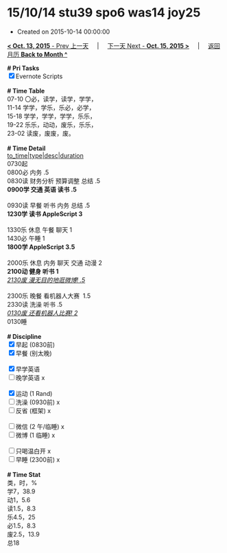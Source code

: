 # 15/10/14 stu39 spo6 was14 joy25

- Created on 2015-10-14 00:00:00

[**< Oct. 13, 2015** - Prev 上一天](_archived/lifelogs/2015/10/d13.md) &nbsp; &nbsp; | &nbsp; &nbsp; [下一天 Next - **Oct. 15, 2015 >**](_archived/lifelogs/2015/10/d15.md) &nbsp; &nbsp; |  &nbsp; &nbsp; [返回月历 **Back to Month ^**](_archived/lifelogs/2015/10/index.md)
<br/><div><strong># Pri Tasks</strong></div><div><input checked="true" type="checkbox"/>Evernote Scripts</div><div><br/></div><div><b># Time Table</b></div><div>07-10 〇必，读学，读学，学学，</div><div>11-14 学学，学乐，乐必，必学，</div><div>15-18 学学，学学，学学，乐乐，</div><div>19-22 乐乐，动动，废乐，乐乐，</div><div>23-02 读废，废废，废。</div><div><br/></div><div><b># Time Detail</b></div><div><u>to_time|type|desc|duration</u></div><div>0730起</div><div>0800必 内务 .5</div><div>0830读 财务分析 预算调整 总结 .5</div><div><b>0900学 交通 英语 读书 .5</b></div><div><b><br/></b></div><div>0930读 早餐 听书 内务 总结 .5</div><div><strong>1230学 读书 AppleScript 3</strong></div><div><br clear="none"/></div><div>1330乐 休息 午餐 聊天 1</div><div>1430必 午睡 1</div><div><strong>1800学 AppleScript 3.5</strong></div><div><strong><br/></strong></div><div>2000乐 休息 内务 聊天 交通 动漫 2</div><div><b>2100动 健身 听书 1</b></div><div><u><i>2130废 漫无目的地逛微博! .5</i></u></div><div><b><br/></b></div><div>2300乐 晚餐 看机器人大赛  1.5</div><div>2330读 洗澡 听书 .5</div><div><i><u>0130废 还看机器人比赛! 2</u></i></div><div>0130睡</div><div><br/></div><div><b># Discipline</b></div><div><input checked="true" type="checkbox"/>早起 (0830前) </div><div><input checked="true" type="checkbox"/>早餐 (别太晚) </div><div><br/></div><div><input checked="true" type="checkbox"/>早学英语 </div><div><input type="checkbox"/>晚学英语 x</div><div><br/></div><div><input checked="true" type="checkbox"/>运动 (1 Rand) </div><div><input type="checkbox"/>洗澡 (0930前) x</div><div><input type="checkbox"/>反省 (框架) x</div><div><br/></div><div><input type="checkbox"/>微信 (2 午/临睡) x</div><div><input type="checkbox"/>微博 (1 临睡) x</div><div><br/></div><div><input type="checkbox"/>只喝温白开 x</div><div><input type="checkbox"/>早睡 (2300前) x</div><div><br/></div><div><b># Time Stat</b></div><div>类，时，%</div><div>学7，38.9</div><div>动1，5.6</div><div>读1.5，8.3</div><div>乐4.5，25</div><div>必1.5，8.3</div><div>废2.5，13.9</div><div>总18</div><div><br/></div><div><br/></div>
